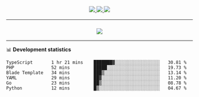<h3 align="center">
  <a href="https://github.com/hwalker928">
      <img src="https://img.shields.io/github/followers/hwalker928?label=Followers&style=for-the-badge&color=lightblue">
  </a>
  <a href="https://harryw.link/discord" alt="Discord">
      <img src="https://img.shields.io/discord/738451951758606336?label=discord&style=for-the-badge&color=lightblue"/>
  </a>
  <a href="https://harryw.link/sparked" alt="Sparked Host">
      <img src="https://img.shields.io/static/v1?label=Sponsor&message=Sparked%20Host&color=yellow&style=for-the-badge"/>
  </a>
</h3>

<hr>


<h3 align="center">
  <a href="https://github.com/hwalker928">
      <img src="https://github-profile-trophy.vercel.app/?username=hwalker928&no-bg=true&no-frame=true">
  </a>
</h3>


<hr>

📊 **Development statistics**

<!--START_SECTION:waka-->

```text
TypeScript       1 hr 21 mins    ███████▓░░░░░░░░░░░░░░░░░   30.81 %
PHP              52 mins         █████░░░░░░░░░░░░░░░░░░░░   19.73 %
Blade Template   34 mins         ███▒░░░░░░░░░░░░░░░░░░░░░   13.14 %
YAML             29 mins         ██▓░░░░░░░░░░░░░░░░░░░░░░   11.20 %
Go               23 mins         ██▒░░░░░░░░░░░░░░░░░░░░░░   08.78 %
Python           12 mins         █▒░░░░░░░░░░░░░░░░░░░░░░░   04.67 %
```

<!--END_SECTION:waka-->
